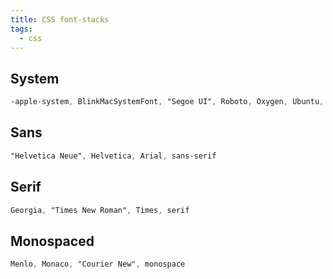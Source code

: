 ```yaml
---
title: CSS font-stacks
tags:
  - css
---
```


## System

```css
-apple-system, BlinkMacSystemFont, "Segoe UI", Roboto, Oxygen, Ubuntu, Cantarell, "Fira Sans", "Droid Sans"
```

## Sans

```css
"Helvetica Neue", Helvetica, Arial, sans-serif
```

## Serif

```css
Georgia, "Times New Roman", Times, serif
```

## Monospaced

```css
Menlo, Monaco, "Courier New", monospace
```
